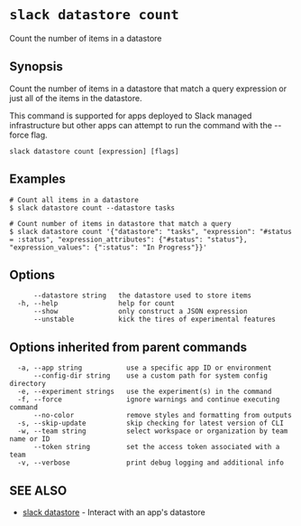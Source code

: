# `slack datastore count`

Count the number of items in a datastore

## Synopsis

Count the number of items in a datastore that match a query expression or just
all of the items in the datastore.

This command is supported for apps deployed to Slack managed infrastructure but
other apps can attempt to run the command with the --force flag.

```
slack datastore count [expression] [flags]
```

## Examples

```
# Count all items in a datastore
$ slack datastore count --datastore tasks

# Count number of items in datastore that match a query
$ slack datastore count '{"datastore": "tasks", "expression": "#status = :status", "expression_attributes": {"#status": "status"}, "expression_values": {":status": "In Progress"}}'
```

## Options

```
      --datastore string   the datastore used to store items
  -h, --help               help for count
      --show               only construct a JSON expression
      --unstable           kick the tires of experimental features
```

## Options inherited from parent commands

```
  -a, --app string           use a specific app ID or environment
      --config-dir string    use a custom path for system config directory
  -e, --experiment strings   use the experiment(s) in the command
  -f, --force                ignore warnings and continue executing command
      --no-color             remove styles and formatting from outputs
  -s, --skip-update          skip checking for latest version of CLI
  -w, --team string          select workspace or organization by team name or ID
      --token string         set the access token associated with a team
  -v, --verbose              print debug logging and additional info
```

## SEE ALSO

* [slack datastore](slack_datastore)	 - Interact with an app's datastore

